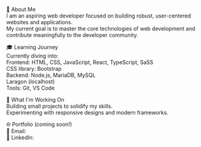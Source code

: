 👋 About Me <br />
I am an aspiring web developer focused on building robust, user-centered websites and applications. <br />
My current goal is to master the core technologies of web development and contribute meaningfully to the developer community. <br />

🎓 Learning Journey <br />
Currently diving into: <br />
Frontend: HTML, CSS, JavaScript, React, TypeScript, SaSS <br />
CSS library: Bootstrap <br />
Backend: Node.js, MariaDB, MySQL <br />
Laragon (localhost) <br />
Tools: Git, VS Code <br />

🔭 What I'm Working On <br />
Building small projects to solidify my skills. <br />
Experimenting with responsive designs and modern frameworks. <br />

🌐 Portfolio (coming soon!) <br />
📧 Email: <br />
💼 LinkedIn: <br />
